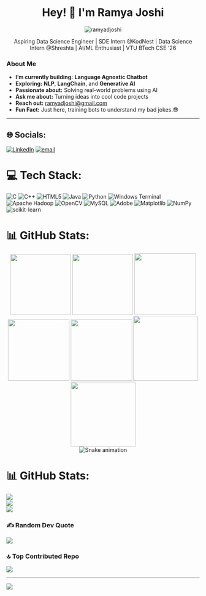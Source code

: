 
<h1 align="center">Hey! 👋 I'm Ramya Joshi</h1>
<p align="center">
  <img src="https://komarev.com/ghpvc/?username=ramyadjoshi&label=Profile%20views&color=0e75b6&style=flat" alt="ramyadjoshi" />
</p>


<p align="center">Aspiring Data Science Engineer | SDE Intern @KodNest | Data Science Intern @Shreshta | AI/ML Enthusiast | VTU BTech CSE '26</p>



###  About Me

- **I’m currently building:** **Language Agnostic Chatbot**
- **Exploring:** **NLP**, **LangChain**, and **Generative AI**
- **Passionate about:** Solving real-world problems using AI
- **Ask me about:** Turning ideas into cool code projects
- **Reach out:** ramyadjoshi@gmail.com
- **Fun Fact:** Just here, training bots to understand my bad jokes.😎

---
  
  

 
## 🌐 Socials:
[![LinkedIn](https://img.shields.io/badge/LinkedIn-%230077B5.svg?logo=linkedin&logoColor=white)](https://linkedin.com/in/ramyadjoshi) [![email](https://img.shields.io/badge/Email-D14836?logo=gmail&logoColor=white)](mailto:ramyadjoshi@gmail.com) 



# 💻 Tech Stack:
![C](https://img.shields.io/badge/c-%2300599C.svg?style=for-the-badge&logo=c&logoColor=white) ![C++](https://img.shields.io/badge/c++-%2300599C.svg?style=for-the-badge&logo=c%2B%2B&logoColor=white) ![HTML5](https://img.shields.io/badge/html5-%23E34F26.svg?style=for-the-badge&logo=html5&logoColor=white) ![Java](https://img.shields.io/badge/java-%23ED8B00.svg?style=for-the-badge&logo=openjdk&logoColor=white) ![Python](https://img.shields.io/badge/python-3670A0?style=for-the-badge&logo=python&logoColor=ffdd54) ![Windows Terminal](https://img.shields.io/badge/Windows%20Terminal-%234D4D4D.svg?style=for-the-badge&logo=windows-terminal&logoColor=white) ![Apache Hadoop](https://img.shields.io/badge/Apache%20Hadoop-66CCFF?style=for-the-badge&logo=apachehadoop&logoColor=black) ![OpenCV](https://img.shields.io/badge/opencv-%23white.svg?style=for-the-badge&logo=opencv&logoColor=white) ![MySQL](https://img.shields.io/badge/mysql-4479A1.svg?style=for-the-badge&logo=mysql&logoColor=white) ![Adobe](https://img.shields.io/badge/adobe-%23FF0000.svg?style=for-the-badge&logo=adobe&logoColor=white) ![Matplotlib](https://img.shields.io/badge/Matplotlib-%23ffffff.svg?style=for-the-badge&logo=Matplotlib&logoColor=black) ![NumPy](https://img.shields.io/badge/numpy-%23013243.svg?style=for-the-badge&logo=numpy&logoColor=white) ![scikit-learn](https://img.shields.io/badge/scikit--learn-%23F7931E.svg?style=for-the-badge&logo=scikit-learn&logoColor=white)

# 📊 GitHub Stats:

<div align="center">

<img height="158em" src="https://github-profile-summary-cards.vercel.app/api/cards/profile-details?username=ramyadjoshi&theme=radical">
<img height="158em" src="https://github-profile-summary-cards.vercel.app/api/cards/stats?username=ramyadjoshi&theme=radical">
<img height="160em" src="https://github-profile-summary-cards.vercel.app/api/cards/repos-per-language?username=ramyadjoshi&theme=radical">
<img height="160em" src="https://github-profile-summary-cards.vercel.app/api/cards/most-commit-language?username=ramyadjoshi&theme=radical">
<img height="160em" src="https://github-profile-summary-cards.vercel.app/api/cards/productive-time?username=ramyadjoshi&theme=radical&utcOffset=8">
<img height="169em" src="https://github-readme-stats.vercel.app/api?username=ramyadjoshi&theme=radical&hide_border=false&include_all_commits=false&count_private=false">
<img height="169em" src="https://github-readme-streak-stats.herokuapp.com/?user=ramyadjoshi&theme=radical">

</div>


<!-- Snake Game Repo View -->

<div align="center">
  <img src="https://profile-readme-generator.com/assets/snake.svg" alt="Snake animation" />
</div>

# 📊 GitHub Stats:
![](https://github-readme-stats.vercel.app/api?username=ramyadjoshi&theme=dark&hide_border=false&include_all_commits=true&count_private=false)<br/>
![](https://nirzak-streak-stats.vercel.app/?user=ramyadjoshi&theme=dark&hide_border=false)<br/>
![](https://github-readme-stats.vercel.app/api/top-langs/?username=ramyadjoshi&theme=dark&hide_border=false&include_all_commits=true&count_private=false&layout=compact)



### ✍️ Random Dev Quote
![](https://quotes-github-readme.vercel.app/api?type=horizontal&theme=radical)

### 🔝 Top Contributed Repo
![](https://github-contributor-stats.vercel.app/api?username=ramyadjoshi&limit=5&theme=dark&combine_all_yearly_contributions=true)

---
[![](https://visitcount.itsvg.in/api?id=ramyadjoshi&icon=0&color=0)](https://visitcount.itsvg.in)

